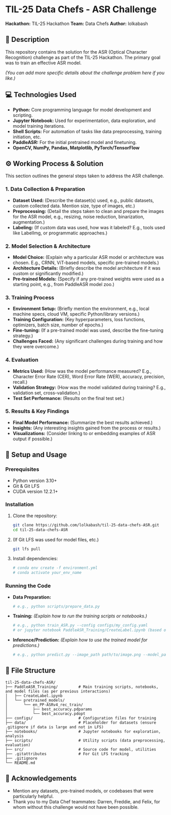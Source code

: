 # TIL-25 Data Chefs - ASR Challenge

**Hackathon:** TIL-25 Hackathon
**Team:** Data Chefs
**Author:** lolkabash

## 📖 Description

This repository contains the solution for the ASR (Optical Character Recognition) challenge as part of the TIL-25 Hackathon. The primary goal was to train an effective ASR model.

*(You can add more specific details about the challenge problem here if you like.)*

## 💻 Technologies Used

*   **Python:** Core programming language for model development and scripting.
*   **Jupyter Notebook:** Used for experimentation, data exploration, and model training iterations.
*   **Shell Scripts:** For automation of tasks like data preprocessing, training initiation, etc.
*   **PaddleASR:** For the initial pretrained model and finetuning.
*   **OpenCV, NumPy, Pandas, Matplotlib, PyTorch/TensorFlow**

## ⚙️ Working Process & Solution

This section outlines the general steps taken to address the ASR challenge.

### 1. Data Collection & Preparation
*   **Dataset Used:** (Describe the dataset(s) used, e.g., public datasets, custom collected data. Mention size, type of images, etc.)
*   **Preprocessing:** (Detail the steps taken to clean and prepare the images for the ASR model, e.g., resizing, noise reduction, binarization, augmentation.)
*   **Labeling:** (If custom data was used, how was it labeled? E.g., tools used like LabelImg, or programmatic approaches.)

### 2. Model Selection & Architecture
*   **Model Choice:** (Explain why a particular ASR model or architecture was chosen. E.g., CRNN, ViT-based models, specific pre-trained models.)
*   **Architecture Details:** (Briefly describe the model architecture if it was custom or significantly modified.)
*   **Pre-trained Models:** (Specify if any pre-trained weights were used as a starting point, e.g., from PaddleASR model zoo.)

### 3. Training Process
*   **Environment Setup:** (Briefly mention the environment, e.g., local machine specs, cloud VM, specific Python/library versions.)
*   **Training Configuration:** (Key hyperparameters, loss functions, optimizers, batch size, number of epochs.)
*   **Fine-tuning:** (If a pre-trained model was used, describe the fine-tuning strategy.)
*   **Challenges Faced:** (Any significant challenges during training and how they were overcome.)

### 4. Evaluation
*   **Metrics Used:** (How was the model performance measured? E.g., Character Error Rate (CER), Word Error Rate (WER), accuracy, precision, recall.)
*   **Validation Strategy:** (How was the model validated during training? E.g., validation set, cross-validation.)
*   **Test Set Performance:** (Results on the final test set.)

### 5. Results & Key Findings
*   **Final Model Performance:** (Summarize the best results achieved.)
*   **Insights:** (Any interesting insights gained from the process or results.)
*   **Visualizations:** (Consider linking to or embedding examples of ASR output if possible.)

## 🚀 Setup and Usage

### Prerequisites
*   Python version 3.10+
*   Git & Git LFS
*   CUDA version 12.2.1+

### Installation
1.  Clone the repository:
    ```bash
    git clone https://github.com/lolkabash/til-25-data-chefs-ASR.git
    cd til-25-data-chefs-ASR
    ```
2.  (If Git LFS was used for model files, etc.)
    ```bash
    git lfs pull
    ```
3.  Install dependencies:
    ```bash
    # conda env create -f environment.yml
    # conda activate your_env_name
    ```

### Running the Code
*   **Data Preparation:**
    ```bash
    # e.g., python scripts/prepare_data.py
    ```
*   **Training:**
    *(Explain how to run the training scripts or notebooks.)*
    ```bash
    # e.g., python train_ASR.py --config configs/my_config.yaml
    # or jupyter notebook PaddleASR_Training/CreateLabel.ipynb (based on previous interactions)
    ```
*   **Inference/Prediction:**
    *(Explain how to use the trained model for predictions.)*
    ```bash
    # e.g., python predict.py --image_path path/to/image.png --model_path path/to/model
    ```

## 📁 File Structure
```
til-25-data-chefs-ASR/
├── PaddleASR_Training/         # Main training scripts, notebooks, and model files (as per previous interactions)
│   ├── CreateLabel.ipynb
│   └── pretrained_models/
│       └── en_PP-ASRv4_rec_train/
│           ├── best_accuracy.pdparams
│           └── best_accuracy.pdopt
├── configs/                    # Configuration files for training
├── data/                       # Placeholder for datasets (ensure .gitignore if data is large and not in LFS)
├── notebooks/                  # Jupyter notebooks for exploration, analysis
├── scripts/                    # Utility scripts (data preprocessing, evaluation)
├── src/                        # Source code for model, utilities
├── .gitattributes              # For Git LFS tracking
├── .gitignore
└── README.md
```

## 🙏 Acknowledgements
*   Mention any datasets, pre-trained models, or codebases that were particularly helpful.
*   Thank you to my Data Chef teammates: Darren, Freddie, and Felix, for whom without this challenge would not have been possible.
